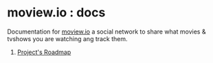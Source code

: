 # moview.io : docs

Documentation for [moview.io](http://moview.io) a social network to share
what movies & tvshows you are watching ang track them.

1. [Project's Roadmap](roadmap.md)

